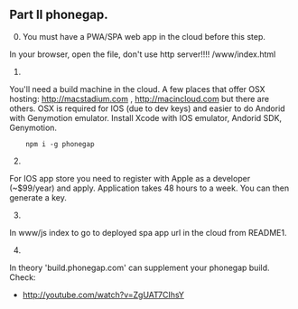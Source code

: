
## Part II phonegap.

0. You must have a PWA/SPA web app in the cloud before this step.


In your browser, open the file, don't use http server!!!!
    /www/index.html


1.
You'll need a build machine in the cloud. A few places that offer OSX hosting: http://macstadium.com , http://macincloud.com but there are others.
OSX is required for IOS (due to dev keys) and easier to do Andorid with Genymotion emulator.
Install Xcode with IOS emulator, Andorid SDK, Genymotion.


		npm i -g phonegap


2.

For IOS app store you need to register with Apple as a developer (~$99/year) and apply. Application takes 48 hours to a week. You can then generate a key.


3.

In www/js index to go to deployed spa app url in the cloud from README1.


4.

In theory 'build.phonegap.com' can supplement your phonegap build.
Check:
- http://youtube.com/watch?v=ZgUAT7CIhsY
